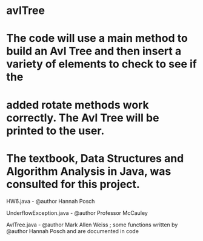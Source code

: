 # avlTree

# The code will use a main method to build an Avl Tree and then insert a variety of elements to check to see if the 
# added rotate methods work correctly. The Avl Tree will be printed to the user.
# The textbook, Data Structures and Algorithm Analysis in Java, was consulted for this project.

HW6.java  - @author Hannah Posch

UnderflowException.java - @author Professor McCauley

AvlTree.java - @author Mark Allen Weiss ; some functions written by @author Hannah Posch and are documented in code
